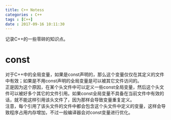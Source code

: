 ```yaml
---
title: C++ Notess
categories : C++
tags : [C++]
date : 2017-09-16 10:11:30
---
```


记录C++的一些零碎的知识点。

<!-- more -->

# const
对于C++中的全局变量，如果是const声明的，那么这个变量仅仅在其定义的文件中有效；如果是不用const声明的全局变量是可以被其它文件访问的。  
正是因为这个原因，在某个头文件中可以定义一些const全局变量，然后这个头文件可以被好多个其它的文件引用。如果const全局变量不具备在当前文件中有效的话，就不能这样引用该头文件了，因为那样会导致变量重复定义。  
注意，每个引用了该头文件的文件中都会包含这个头文件中定义的变量，这样会导致程序占用内存增加，不过一般编译器会对const变量进行优化。
